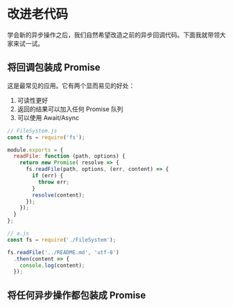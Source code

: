 改进老代码
========

学会新的异步操作之后，我们自然希望改造之前的异步回调代码。下面我就带领大家来试一试。

## 将回调包装成 Promise

这是最常见的应用。它有两个显而易见的好处：

1. 可读性更好
2. 返回的结果可以加入任何 Promise 队列
3. 可以使用 Await/Async

```javascript
// FileSystem.js
const fs = require('fs');

module.exports = {
  readFile: function (path, options) {
    return new Promise( resolve => {
      fs.readFile(path, options, (err, content) => {
        if (err) {
          throw err;
        }
        resolve(content);
      });
    });
  }
};

// a.js
const fs = require('./FileSystem');

fs.readFile('../README.md', 'utf-8')
  .then(content => {
    console.log(content);
  });
```

## 将任何异步操作都包装成 Promise

